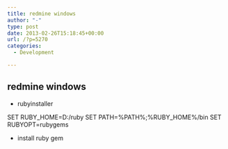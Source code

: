 ```yaml
---
title: redmine windows
author: "-"
type: post
date: 2013-02-26T15:18:45+00:00
url: /?p=5270
categories:
  - Development

---
```

## redmine windows
  * rubyinstaller

SET RUBY_HOME=D:/ruby
    SET PATH=%PATH%;%RUBY_HOME%/bin
    SET RUBYOPT=rubygems


  * install ruby gem